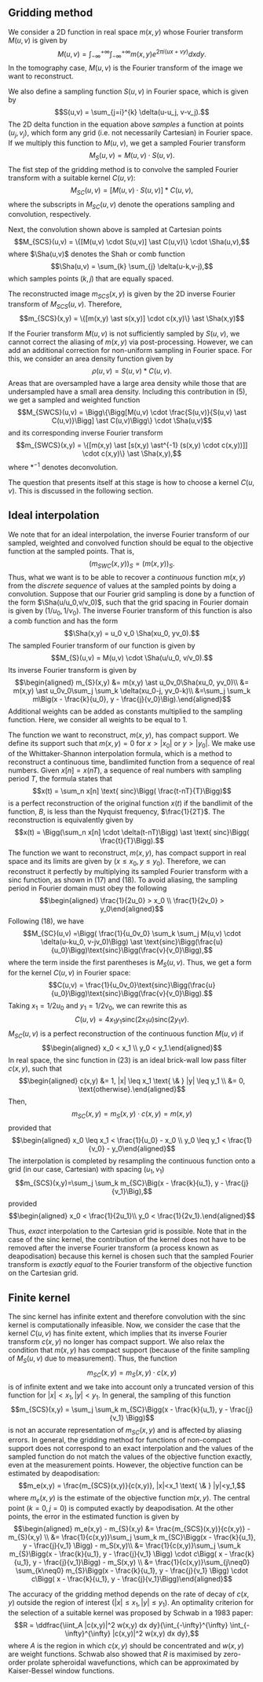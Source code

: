 Gridding method
---------------

We consider a 2D function in real space $m(x,y)$ whose Fourier transform
$M(u,v)$ is given by
$$M(u,v) = \int_{-\infty}^{+\infty} \int_{-\infty}^{+\infty} m(x,y) e^{2\pi i (ux+vy)} dx dy.$$
In the tomography case, $M(u,v)$ is the Fourier transform of the image
we want to reconstruct.

We also define a sampling function $S(u,v)$ in Fourier space, which is
given by $$S(u,v) = \sum_{j=i}^{k} \delta(u-u_j, v-v_j).$$ The 2D delta
function in the equation above *samples* a function at points
$(u_j, v_j)$, which form any grid (i.e. not necessarily Cartesian) in
Fourier space. If we multiply this function to $M(u,v)$, we get a
sampled Fourier transform $$M_S(u,v) = M(u,v) \cdot S(u,v).$$ The fist
step of the gridding method is to convolve the sampled Fourier transform
with a suitable kernel $C(u,v)$:
$$M_{SC}(u,v) = [M(u,v) \cdot S(u,v)] \ast C(u,v),$$ where the
subscripts in $M_{SC}(u,v)$ denote the operations sampling and
convolution, respectively.

Next, the convolution shown above is sampled at Cartesian points
$$M_{SCS}(u,v) = \{[M(u,v) \cdot S(u,v)] \ast C(u,v)\} \cdot \Sha(u,v),$$
where $\Sha(u,v)$ denotes the Shah or comb function
$$\Sha(u,v) = \sum_{k} \sum_{j} \delta(u-k,v-j),$$ which samples points
$(k,j)$ that are equally spaced.

The reconstructed image $m_{SCS}(x,y)$ is given by the 2D inverse
Fourier transform of $M_{SCS}(u,v)$. Therefore,
$$m_{SCS}(x,y) = \{[m(x,y) \ast s(x,y)] \cdot c(x,y)\} \ast \Sha(x,y)$$

If the Fourier transform $M(u,v)$ is not sufficiently sampled by
$S(u,v)$, we cannot correct the aliasing of $m(x,y)$ via
post-processing. However, we can add an additional correction for
non-uniform sampling in Fourier space. For this, we consider an area
density function given by $$\rho(u,v) = S(u,v) \ast C(u,v).$$ Areas that
are oversampled have a large area density while those that are
undersampled have a small area density. Including this contribution in
(5), we get a sampled and weighted function
$$M_{SWCS}(u,v) = \Bigg\{\Bigg[M(u,v) \cdot \frac{S(u,v)}{S(u,v) \ast C(u,v)}\Bigg] \ast C(u,v)\Bigg\} \cdot \Sha(u,v)$$
and its corresponding inverse Fourier transform
$$m_{SWCS}(x,y) =  \{[m(x,y) \ast [s(x,y) \ast^{-1} (s(x,y) \cdot c(x,y))]] \cdot c(x,y)\} \ast \Sha(x,y),$$
where $\ast^{-1}$ denotes deconvolution.

The question that presents itself at this stage is how to choose a
kernel $C(u,v)$. This is discussed in the following section.

Ideal interpolation
-------------------

We note that for an ideal interpolation, the inverse Fourier transform
of our sampled, weighted and convolved function should be equal to the
objective function at the sampled points. That is,
$$\Bigg(m_{SWC}(x,y)\Bigg)_S = \Bigg(m(x,y)\Bigg)_S.$$ Thus, what we
want is to be able to recover a *continuous* function $m(x,y)$ from the
*discrete sequence* of values at the sampled points by doing a
convolution. Suppose that our Fourier grid sampling is done by a
function of the form $\Sha(u/u_0,v/v_0)$, such that the grid spacing in
Fourier domain is given by $(1/u_0, 1/v_0)$. The inverse Fourier
transform of this function is also a comb function and has the form
$$\Sha(x,y) = u_0 v_0 \Sha(xu_0, yv_0).$$ The sampled Fourier transform
of our function is given by
$$M_{S}(u,v) = M(u,v) \cdot \Sha(u/u_0, v/v_0).$$ Its inverse Fourier
transform is given by $$\begin{aligned}
m_{S}(x,y) &= m(x,y) \ast u_0v_0\Sha(xu_0, yv_0)\\
&= m(x,y) \ast u_0v_0\sum_j \sum_k \delta(xu_0-j, yv_0-k)\\
&=\sum_j \sum_k m\Big(x - \frac{k}{u_0}, y - \frac{j}{v_0}\Big).\end{aligned}$$
Additional weights can be added as constants multiplied to the sampling
function. Here, we consider all weights to be equal to 1.

The function we want to reconstruct, $m(x,y)$, has compact support. We
define its support such that $m(x,y) = 0$ for $x>|x_0|$ or $y>|y_0|$. We
make use of the Whittaker-Shannon interpolation formula, which is a
method to reconstruct a continuous time, bandlimited function from a
sequence of real numbers. Given $x[n] = x(nT)$, a sequence of real
numbers with sampling period $T$, the formula states that
$$x(t) = \sum_n x[n] \text{ sinc}\Bigg( \frac{t-nT}{T}\Bigg)$$ is a
perfect reconstruction of the original function $x(t)$ if the bandlimit
of the function, $B$, is less than the Nyquist frequency,
$\frac{1}{2T}$. The reconstruction is equivalently given by
$$x(t) = \Bigg(\sum_n x[n] \cdot \delta(t-nT)\Bigg) \ast \text{ sinc}\Bigg( \frac{t}{T}\Bigg).$$
The function we want to reconstruct, $m(x,y)$, has compact support in
real space and its limits are given by $(x \leq x_0, y \leq y_0)$.
Therefore, we can reconstruct it perfectly by multiplying its sampled
Fourier transform with a sinc function, as shown in (17) and (18). To
avoid aliasing, the sampling period in Fourier domain must obey the
following $$\begin{aligned}
\frac{1}{2u_0} > x_0 \\
\frac{1}{2v_0} > y_0\end{aligned}$$ Following (18), we have
$$M_{SC}(u,v) =\Bigg( \frac{1}{u_0v_0} \sum_k \sum_j M(u,v) \cdot \delta(u-ku_0, v-jv_0)\Bigg) \ast \text{sinc}\Bigg(\frac{u}{u_0}\Bigg)\text{sinc}\Bigg(\frac{v}{v_0}\Bigg),$$
where the term inside the first parentheses is $M_{S}(u,v)$. Thus, we
get a form for the kernel $C(u,v)$ in Fourier space:
$$C(u,v) = \frac{1}{u_0v_0}\text{sinc}\Bigg(\frac{u}{u_0}\Bigg)\text{sinc}\Bigg(\frac{v}{v_0}\Bigg).$$
Taking $x_1 = 1/2u_0$ and $y_1 = 1/2v_0$, we can rewrite this as
$$C(u,v) = 4x_1 y_1 \text{sinc}(2x_1 u) \text{sinc}(2y_1 v).$$
$M_{SC}(u,v)$ is a perfect reconstruction of the continuous function
$M(u,v)$ if $$\begin{aligned}
x_0 < x_1 \\
y_0 < y_1.\end{aligned}$$ In real space, the sinc function in (23) is an
ideal brick-wall low pass filter $c(x,y)$, such that $$\begin{aligned}
c(x,y) &= 1, |x| \leq x_1 \text{ \& } |y| \leq y_1 \\
&= 0, \text{otherwise}.\end{aligned}$$ Then,
$$m_{SC}(x,y) = m_{S}(x,y) \cdot c(x,y) = m(x,y)$$ provided that
$$\begin{aligned}
x_0 \leq x_1 < \frac{1}{u_0} - x_0 \\
y_0 \leq y_1 < \frac{1}{v_0} - y_0\end{aligned}$$ The interpolation is
completed by resampling the continuous function onto a grid (in our
case, Cartesian) with spacing $(u_1, v_1)$
$$m_{SCS}(x,y)=\sum_j \sum_k m_{SC}\Big(x - \frac{k}{u_1}, y - \frac{j}{v_1}\Big),$$
provided $$\begin{aligned}
x_0 < \frac{1}{2u_1}\\
y_0 < \frac{1}{2v_1}.\end{aligned}$$

Thus, *exact* interpolation to the Cartesian grid is possible. Note that
in the case of the sinc kernel, the contribution of the kernel does not
have to be removed after the inverse Fourier transform (a process known
as deapodisation) because this kernel is chosen such that the sampled
Fourier transform is *exactly equal* to the Fourier transform of the
objective function on the Cartesian grid.

Finite kernel
-------------

The sinc kernel has infinite extent and therefore convolution with the
sinc kernel is computationally infeasible. Now, we consider the case
that the kernel $C(u,v)$ has finite extent, which implies that its
inverse Fourier transform $c(x,y)$ no longer has compact support. We
also relax the condition that $m(x,y)$ has compact support (because of
the finite sampling of $M_S(u,v)$ due to measurement). Thus, the
function $$m_{SC}(x,y) = m_S(x,y) \cdot c(x,y)$$ is of infinite extent
and we take into account only a truncated version of this function for
$|x|<x_1, |y|<y_1$. In general, the sampling of this function
$$m_{SCS}(x,y) = \sum_j \sum_k m_{SC}\Bigg(x - \frac{k}{u_1}, y - \frac{j}{v_1} \Bigg)$$
is not an accurate representation of $m_{SC}(x,y)$ and is affected by
aliasing errors. In general, the gridding method for functions of
non-compact support does not correspond to an exact interpolation and
the values of the sampled function do not match the values of the
objective function exactly, even at the measurement points. However, the
objective function can be estimated by deapodisation:
$$m_e(x,y) = \frac{m_{SCS}(x,y)}{c(x,y)}, |x|<x_1 \text{ \& } |y|<y_1,$$
where $m_e(x,y)$ is the estimate of the objective function $m(x,y)$. The
central point ($k=0, j=0$) is computed exactly by deapodisation. At the
other points, the error in the estimated function is given by
$$\begin{aligned}
m_e(x,y) - m_{S}(x,y) &= \frac{m_{SCS}(x,y)}{c(x,y)} - m_{S}(x,y) \\
&= \frac{1}{c(x,y)}\sum_j \sum_k m_{SC}\Bigg(x - \frac{k}{u_1}, y - \frac{j}{v_1} \Bigg) - m_S(x,y)\\
&= \frac{1}{c(x,y)}\sum_j \sum_k m_{S}\Bigg(x - \frac{k}{u_1}, y - \frac{j}{v_1} \Bigg) \cdot c\Bigg( x - \frac{k}{u_1}, y - \frac{j}{v_1}\Bigg) - m_S(x,y) \\
&= \frac{1}{c(x,y)}\sum_{j\neq0} \sum_{k\neq0} m_{S}\Bigg(x - \frac{k}{u_1}, y - \frac{j}{v_1} \Bigg) \cdot c\Bigg( x - \frac{k}{u_1}, y - \frac{j}{v_1}\Bigg)\end{aligned}$$

The accuracy of the gridding method depends on the rate of decay of
$c(x,y)$ outside the region of interest ($|x| \leq x_1, |y| \leq y_1$).
An optimality criterion for the selection of a suitable kernel was
proposed by Schwab in a 1983 paper:
$$R  = \ddfrac{\iint_A |c(x,y)|^2 w(x,y) dx dy}{\int_{-\infty}^{\infty} \int_{-\infty}^{\infty} |c(x,y)|^2 w(x,y) dx dy},$$
where $A$ is the region in which $c(x,y)$ should be concentrated and
$w(x,y)$ are weight functions. Schwab also showed that $R$ is maximised
by zero-order prolate spheroidal wavefunctions, which can be
approximated by Kaiser-Bessel window functions.
